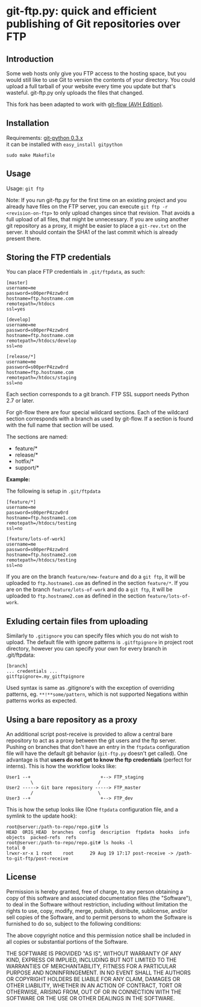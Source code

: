 git-ftp.py: quick and efficient publishing of Git repositories over FTP
=======================================================================

Introduction
------------

Some web hosts only give you FTP access to the hosting space, but
you would still like to use Git to version the contents of your
directory.  You could upload a full tarball of your website every
time you update but that's wasteful.  git-ftp.py only uploads the
files that changed.

This fork has been adapted to work with [git-flow (AVH Edition)](http://bit.ly/S2k1S2).

Installation
------------
Requirements: [git-python 0.3.x](http://gitorious.org/git-python)  
it can be installed with `easy_install gitpython`

`sudo make Makefile`

Usage
-----
Usage: `git ftp`

Note: If you run git-ftp.py for the first time on an existing project and you
already have files on the FTP server, you can execute
`git ftp -r <revision-on-ftp>` to only upload changes since that revision. That
avoids a full upload of all files, that might be unnecessary. If you are using
another git repository as a proxy, it might be easier to place a `git-rev.txt`
on the server. It should contain the SHA1 of the last commit which is already
present there.

Storing the FTP credentials
---------------------------

You can place FTP credentials in `.git/ftpdata`, as such:

    [master]
    username=me
    password=s00perP4zzw0rd
    hostname=ftp.hostname.com
    remotepath=/htdocs
    ssl=yes

    [develop]
    username=me
    password=s00perP4zzw0rd
    hostname=ftp.hostname.com
    remotepath=/htdocs/develop
    ssl=no

    [release/*]
    username=me
    password=s00perP4zzw0rd
    hostname=ftp.hostname.com
    remotepath=/htdocs/staging
    ssl=no

Each section corresponds to a git branch. FTP SSL support needs Python
2.7 or later.

For git-flow there are four special wildcard sections. Each of the wildcard 
section corresponds with a branch as used by git-flow. If a section is found 
with the full name that section will be used.

The sections are named:
- feature/*
- release/*
- hotfix/*
- support/*

**Example:**

The following is setup in `.git/ftpdata`
 
    [feature/*]
    username=me
    password=s00perP4zzw0rd
    hostname=ftp.hostname1.com
    remotepath=/htdocs/testing
    ssl=no

    [feature/lots-of-work]
    username=me
    password=s00perP4zzw0rd
    hostname=ftp.hostname2.com
    remotepath=/htdocs/testing
    ssl=no

If you are on the branch `feature/new-feature` and do a `git ftp`, it will be 
uploaded to `ftp.hostname1.com` as defined in the section `feature/*`. If you 
are on the branch `feature/lots-of-work` and do a `git ftp`, it will be 
uploaded to `ftp.hostname2.com` as defined in the 
section `feature/lots-of-work`.

Exluding certain files from uploading
-------------------------------------

Similarly to `.gitignore` you can specify files which you do not wish to upload.
The default file with ignore patterns is `.gitftpignore` in project root directory,
however you can specify your own for every branch in .git/ftpdata:

    [branch]
    ... credentials ...
    gitftpignore=.my_gitftpignore

Used syntax is same as .gitignore's with the exception of overriding patterns,
eg. `**!**some/pattern`, which is not supported
Negations within patterns works as expected.

Using a bare repository as a proxy
----------------------------------

An additional script post-receive is provided to allow a central bare repository
to act as a proxy between the git users and the ftp server.
Pushing on branches that don't have an entry in the `ftpdata` configuration file
will have the default git behavior (`git-ftp.py` doesn't get called).
One advantage is that **users do not get to know the ftp credentials** (perfect for interns).
This is how the workflow looks like:

    User1 --+                          +--> FTP_staging
             \                        /
    User2 -----> Git bare repository -----> FTP_master
             /                        \
    User3 --+                          +--> FTP_dev

This is how the setup looks like (One `ftpdata` configuration file, and a symlink to the update hook):

    root@server:/path-to-repo/repo.git# ls
    HEAD  ORIG_HEAD  branches  config  description  ftpdata  hooks  info  objects  packed-refs  refs
    root@server:/path-to-repo/repo.git# ls hooks -l
    total 0
    lrwxr-xr-x 1 root    root      29 Aug 19 17:17 post-receive -> /path-to-git-ftp/post-receive


License
--------

Permission is hereby granted, free of charge, to any person
obtaining a copy of this software and associated documentation
files (the "Software"), to deal in the Software without
restriction, including without limitation the rights to use,
copy, modify, merge, publish, distribute, sublicense, and/or sell
copies of the Software, and to permit persons to whom the
Software is furnished to do so, subject to the following
conditions:

The above copyright notice and this permission notice shall be
included in all copies or substantial portions of the Software.

THE SOFTWARE IS PROVIDED "AS IS", WITHOUT WARRANTY OF ANY KIND,
EXPRESS OR IMPLIED, INCLUDING BUT NOT LIMITED TO THE WARRANTIES
OF MERCHANTABILITY, FITNESS FOR A PARTICULAR PURPOSE AND
NONINFRINGEMENT. IN NO EVENT SHALL THE AUTHORS OR COPYRIGHT
HOLDERS BE LIABLE FOR ANY CLAIM, DAMAGES OR OTHER LIABILITY,
WHETHER IN AN ACTION OF CONTRACT, TORT OR OTHERWISE, ARISING
FROM, OUT OF OR IN CONNECTION WITH THE SOFTWARE OR THE USE OR
OTHER DEALINGS IN THE SOFTWARE.

